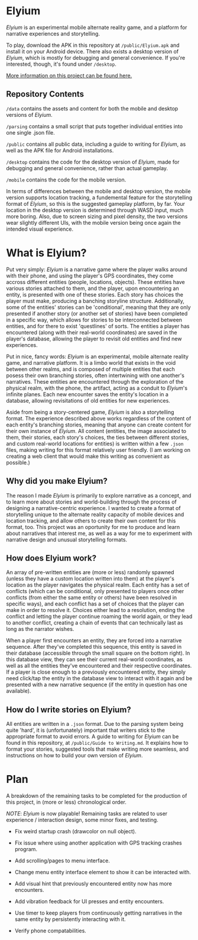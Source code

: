 # Elyium

_Elyium_ is an experimental mobile alternate reality game, and a platform for narrative experiences and storytelling.

To play, download the APK in this repository at `/public/Elyium.apk` and install it on your Android device. There also exists a desktop version of _Elyium_, which is mostly for debugging and general convenience. If you're interested, though, it's found under `/desktop`.

[More information on this project can be found here.](http://v-os.ca/elyium)

## Repository Contents

`/data` contains the assets and content for both the mobile and desktop versions of _Elyium_.

`/parsing` contains a small script that puts together individual entities into one single .json file.

`/public` contains all public data, including a guide to writing for _Elyium_, as well as the APK file for Android installations.

`/desktop` contains the code for the desktop version of _Elyium_, made for debugging and general convenience, rather than actual gameplay.

`/mobile` contains the code for the mobile version.

In terms of differences between the mobile and desktop version, the mobile version supports location tracking, a fundemental feature for the storytelling format of _Elyium_, so this is the suggested gameplay platform, by far. Your location in the desktop version is determined through WASD input, much more boring. Also, due to screen sizing and pixel density, the two versions wear slightly different UIs, with the mobile version being once again the intended visual experience.

# What is Elyium?

Put very simply: _Elyium_ is a narrative game where the player walks around with their phone, and using the player's GPS coordinates, they come accross different entities (people, locations, objects). These entities have various stories attached to them, and the player, upon encountering an entity, is presented with one of these stories. Each story has choices the player must make, producing a banching storyline structure. Additionally, some of the entities' stories can be 'conditional', meaning that they are only presented if another story (or another set of stories) have been completed in a specific way, which allows for stories to be interconnected between entities, and for there to exist 'questlines' of sorts. The entities a player has encountered (along with their real-world coordinates) are saved in the player's database, allowing the player to revisit old entities and find new experiences.

Put in nice, fancy words: _Elyium_ is an experimental, mobile alternate reality game, and narrative platform. It is a limbo world that exists in the void between other realms, and is composed of multiple entities that each posess their own branching stories, often intertwining with one another's narratives. These entities are encountered through the exploration of the physical realm, with the phone, the artifact, acting as a conduit to _Elyium_'s infinite planes. Each new encounter saves the entity's location in a database, allowing revisitations of old entities for new experiences.

Aside from being a story-centered game, _Elyium_ is also a storytelling format. The experience described above works regardless of the content of each entity's branching stories, meaning that anyone can create content for their own instance of _Elyium_. All content (entities, the image associated to them, their stories, each story's choices, the ties between different stories, and custom real-world locations for entities) is written within a few `.json` files, making writing for this format relatively user friendly. (I am working on creating a web client that would make this writing as convenient as possible.)

## Why did you make Elyium?

The reason I made _Elyium_ is primarily to explore narrative as a concept, and to learn more about stories and world-building through the process of designing a narrative-centric experience. I wanted to create a format of storytelling unique to the alternate reality capacity of mobile devices and location tracking, and allow others to create their own content for this format, too. This project was an oportunity for me to produce and learn about narratives that interest me, as well as a way for me to experiment with narrative design and unusual storytelling formats.

## How does Elyium work?

An array of pre-written entities are (more or less) randomly spawned (unless they have a custom location written into them) at the player's location as the player navigates the physical realm. Each entity has a set of conflicts (which can be conditional, only presented to players once other conflicts (from either the same entity or others) have been resolved in specific ways), and each conflict has a set of choices that the player can make in order to resolve it. Choices either lead to a resolution, ending the conflict and letting the player continue roaming the world again, or they lead to another conflict, creating a chain of events that can technically last as long as the narrator wishes.

When a player first encounters an entity, they are forced into a narrative sequence. After they've completed this sequence, this entity is saved in their database (accessible through the small square on the bottom right). In this database view, they can see their current real-world coordinates, as well as all the entities they've encountered and their respective coordinates. If a player is close enough to a previously encountered entity, they simply need click/tap the entity in the database view to interact with it again and be presented with a new narrative sequence (if the entity in question has one available).

## How do I write stories on Elyium?

All entities are written in a `.json` format. Due to the parsing system being quite 'hard', it is (unfortunately) important that writers stick to the appropriate format to avoid errors. A guide to writing for _Elyium_ can be found in this repository, at `/public/Guide to Writing.md`. It explains how to format your stories, suggested tools that make writing more seamless, and instructions on how to build your own version of _Elyium_.

# Plan

A breakdown of the remaining tasks to be completed for the production of this project, in (more or less) chronological order.

*NOTE*: _Elyium_ is now playable! Remaining tasks are related to user experience / interaction design, some minor fixes, and testing.

- Fix weird startup crash (drawcolor on null object).

- Fix issue where using another application with GPS tracking crashes program.

- Add scrolling/pages to menu interface.

- Change menu entity interface element to show it can be interacted with.

- Add visual hint that previously encountered entity now has more encounters.

- Add vibration feedback for UI presses and entity encounters.

- Use timer to keep players from continuously getting narratives in the same entity by persistently interacting with it.

- Verify phone compatabilities.